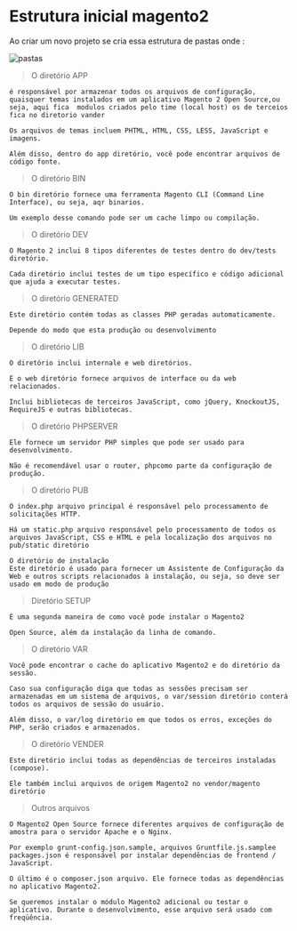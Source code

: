 # Estrutura inicial magento2

Ao criar um novo projeto se cria essa estrutura de pastas onde :

![pastas](https://user-images.githubusercontent.com/26981092/78052846-141c4480-7356-11ea-9fab-9c0f193373b9.png)

>O diretório APP

    é responsável por armazenar todos os arquivos de configuração, quaisquer temas instalados em um aplicativo Magento 2 Open Source,ou seja, aqui fica  modulos criados pelo time (local host) os de terceios fica no diretorio vander

    Os arquivos de temas incluem PHTML, HTML, CSS, LESS, JavaScript e imagens.

    Além disso, dentro do app diretório, você pode encontrar arquivos de código fonte. 

>O diretório BIN

    O bin diretório fornece uma ferramenta Magento CLI (Command Line Interface), ou seja, aqr binarios. 

    Um exemplo desse comando pode ser um cache limpo ou compilação. 

>O diretório DEV

    O Magento 2 inclui 8 tipos diferentes de testes dentro do dev/tests diretório. 

    Cada diretório inclui testes de um tipo específico e código adicional que ajuda a executar testes.

>O diretório GENERATED

    Este diretório contém todas as classes PHP geradas automaticamente. 

    Depende do modo que esta produção ou desenvolvimento 

>O diretório LIB

    O diretório inclui internale e web diretórios.

    E o web diretório fornece arquivos de interface ou da web relacionados. 
    
    Inclui bibliotecas de terceiros JavaScript, como jQuery, KnockoutJS, RequireJS e outras bibliotecas. 
    
>O diretório PHPSERVER

    Ele fornece um servidor PHP simples que pode ser usado para desenvolvimento. 

    Não é recomendável usar o router, phpcomo parte da configuração de produção.

>O diretório PUB

    O index.php arquivo principal é responsável pelo processamento de solicitações HTTP. 

    Há um static.php arquivo responsável pelo processamento de todos os arquivos JavaScript, CSS e HTML e pela localização dos arquivos no pub/static diretório

    O diretório de instalação
    Este diretório é usado para fornecer um Assistente de Configuração da Web e outros scripts relacionados à instalação, ou seja, so deve ser usado em modo de produção

>Diretório SETUP

    É uma segunda maneira de como você pode instalar o Magento2

    Open Source, além da instalação da linha de comando.

>O diretório VAR

    Você pode encontrar o cache do aplicativo Magento2 e do diretório da sessão. 

    Caso sua configuração diga que todas as sessões precisam ser armazenadas em um sistema de arquivos, o var/session diretório conterá todos os arquivos de sessão do usuário.

    Além disso, o var/log diretório em que todos os erros, exceções do PHP, serão criados e armazenados.

>O diretório VENDER

    Este diretório inclui todas as dependências de terceiros instaladas (compose). 

    Ele também inclui arquivos de origem Magento2 no vendor/magento diretório 

>Outros arquivos

    O Magento2 Open Source fornece diferentes arquivos de configuração de amostra para o servidor Apache e o Nginx. 

    Por exemplo grunt-config.json.sample, arquivos Gruntfile.js.samplee packages.json é responsável por instalar dependências de frontend / JavaScript.

    O último é o composer.json arquivo. Ele fornece todas as dependências no aplicativo Magento2. 
    
    Se queremos instalar o módulo Magento2 adicional ou testar o aplicativo. Durante o desenvolvimento, esse arquivo será usado com freqüência.
